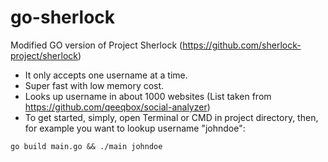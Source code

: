 # go-sherlock
Modified GO version of Project Sherlock (https://github.com/sherlock-project/sherlock)
- It only accepts one username at a time.
- Super fast with low memory cost.
- Looks up username in about 1000 websites (List taken from https://github.com/qeeqbox/social-analyzer)
- To get started, simply, open Terminal or CMD in project directory, then, for example you want to lookup username "johndoe":
```
go build main.go && ./main johndoe
```
